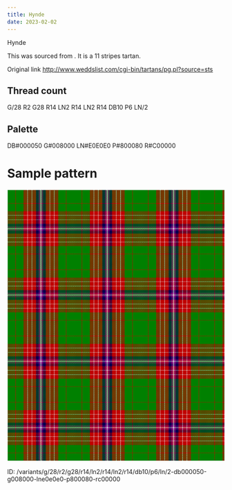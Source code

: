```yaml
---
title: Hynde
date: 2023-02-02
---
```

Hynde

This was sourced from <no value>.  It is a 11 stripes tartan.

Original link http://www.weddslist.com/cgi-bin/tartans/pg.pl?source=sts

## Thread count
G/28 R2 G28 R14 LN2 R14 LN2 R14 DB10 P6 LN/2

## Palette
DB#000050 G#008000 LN#E0E0E0 P#800080 R#C00000

# Sample pattern

![Tartan detail](tartan.png "G/28 R2 G28 R14 LN2 R14 LN2 R14 DB10 P6 LN/2 tartan")

ID: /variants/g/28/r2/g28/r14/ln2/r14/ln2/r14/db10/p6/ln/2-db000050-g008000-lne0e0e0-p800080-rc00000